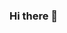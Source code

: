 ### Hi there 👋

<!--
**mehakiftikhar/mehakiftikhar** is a ✨ _special_ ✨ repository because its `README.md` (this file) appears on your GitHub profile.

- 🔭 I’m currently working on Data Science projects for my internship.
- 🌱 I’m currently learning BS Computer Science at Virtual University of Pakistan.
- 💬 Ask me about Data Science, Machine Learning, Deep Learning, Python.
-->
